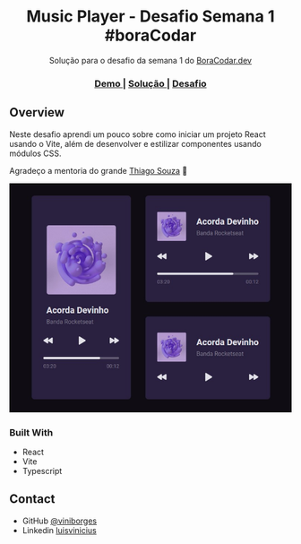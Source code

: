 <!-- Please update value in the {}  -->

<h1 align="center">Music Player - Desafio Semana 1 #boraCodar</h1>

<div align="center">
    Solução para o desafio da semana 1 do <a href="https://boracodar.dev/" target="_blank">BoraCodar.dev</a>
</div>

<div align="center">
  <h3>
    <a href="https://63bf62716f21ad689e6b5bc2--superlative-kulfi-03e25d.netlify.app/">
      Demo
    </a>
    <span> | </span>
    <a href="https://github.com/viniborges/music-player">
      Solução
    </a>
    <span> | </span>
    <a href="https://boracodar.dev/">
      Desafio
    </a>
  </h3>
</div>

## Overview
Neste desafio aprendi um pouco sobre como iniciar um projeto React usando o Vite, além de desenvolver e estilizar componentes usando módulos CSS.

Agradeço a mentoria do grande <a href="https://github.com/thrsouza" target="_blank">Thiago Souza</a> :purple_heart:

![screenshot](./screenshot.jpeg)

### Built With

- React
- Vite
- Typescript

## Contact

- GitHub [@viniborges](https://github.com/viniborges)
- Linkedin [luisvinicius](https://https://www.linkedin.com/in/luisvinicius/)
